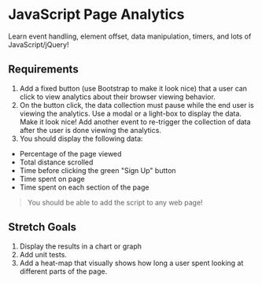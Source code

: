 # JavaScript Page Analytics

Learn event handling, element offset, data manipulation, timers, and lots of JavaScript/jQuery!

## Requirements

1. Add a fixed button (use Bootstrap to make it look nice) that a user can click to view analytics about their browser viewing behavior.
1. On the button click, the data collection must pause while the end user is viewing the analytics. Use a modal or a light-box to display the data. Make it look nice! Add another event to re-trigger the collection of data after the user is done viewing the analytics.
1. You should display the following data:
  - Percentage of the page viewed
  - Total distance scrolled
  - Time before clicking the green "Sign Up" button
  - Time spent on page
  - Time spent on each section of the page

> You should be able to add the script to any web page!

## Stretch Goals

1. Display the results in a chart or graph
1. Add unit tests.
1. Add a heat-map that visually shows how long a user spent looking at different parts of the page.
